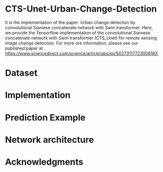 # CTS-Unet-Urban-Change-Detection
It is the implementation of the paper: Urban change detection by convolutional Siamese concatenate network with Swin transformer.
Here, we provide the Tensorflow implementation of the convolutional Siamese concatenate network with Swin transformer (CTS_Unet) for remote sensing image change detection.
For more ore information, please see our published paper at https://www.sciencedirect.com/science/article/abs/pii/S027311772300618X
# Dataset

# Implementation

# Prediction Example

# Network architecture

# Acknowledgments
